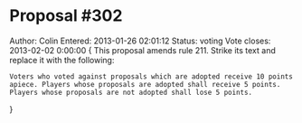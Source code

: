 Proposal #302
=============
Author: Colin
Entered: 2013-01-26 02:01:12
Status: voting
Vote closes: 2013-02-02 0:00:00
{
    This proposal amends rule 211. Strike its text and replace it with the following:

    Voters who voted against proposals which are adopted receive 10 points apiece. Players whose proposals are adopted shall receive 5 points. Players whose proposals are not adopted shall lose 5 points.
}
